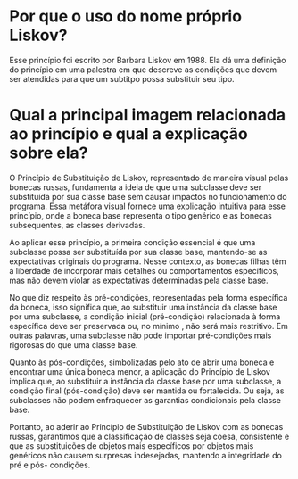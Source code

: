 # Por que o uso do nome próprio Liskov?

Esse princípio foi escrito por Barbara Liskov em 1988. Ela dá uma definição do princípio em uma palestra em que descreve as condições que devem ser atendidas para que um subtitpo possa substituir seu tipo.

# Qual a principal imagem relacionada ao princípio e qual a explicação sobre ela?

O Princípio de Substituição de Liskov, representado de maneira visual pelas bonecas russas, fundamenta a ideia de que uma subclasse deve ser substituída por sua classe base sem causar impactos no funcionamento do programa. Essa metáfora visual fornece uma explicação intuitiva para esse princípio, onde a boneca base representa o tipo genérico e as bonecas subsequentes, as classes derivadas.

Ao aplicar esse princípio, a primeira condição essencial é que uma subclasse possa ser substituída por sua classe base, mantendo-se as expectativas originais do programa. Nesse contexto, as bonecas filhas têm a liberdade de incorporar mais detalhes ou comportamentos específicos, mas não devem violar as expectativas determinadas pela classe base.

No que diz respeito às pré-condições, representadas pela forma específica da boneca, isso significa que, ao substituir uma instância da classe base por uma subclasse, a condição inicial (pré-condição) relacionada à forma específica deve ser preservada ou, no mínimo , não será mais restritivo. Em outras palavras, uma subclasse não pode importar pré-condições mais rigorosas do que uma classe base.

Quanto às pós-condições, simbolizadas pelo ato de abrir uma boneca e encontrar uma única boneca menor, a aplicação do Princípio de Liskov implica que, ao substituir a instância da classe base por uma subclasse, a condição final (pós-condição) deve ser mantida ou fortalecida. Ou seja, as subclasses não podem enfraquecer as garantias condicionais pela classe base.

Portanto, ao aderir ao Princípio de Substituição de Liskov com as bonecas russas, garantimos que a classificação de classes seja coesa, consistente e que as substituições de objetos mais específicos por objetos mais genéricos não causem surpresas indesejadas, mantendo a integridade do pré e pós- condições.